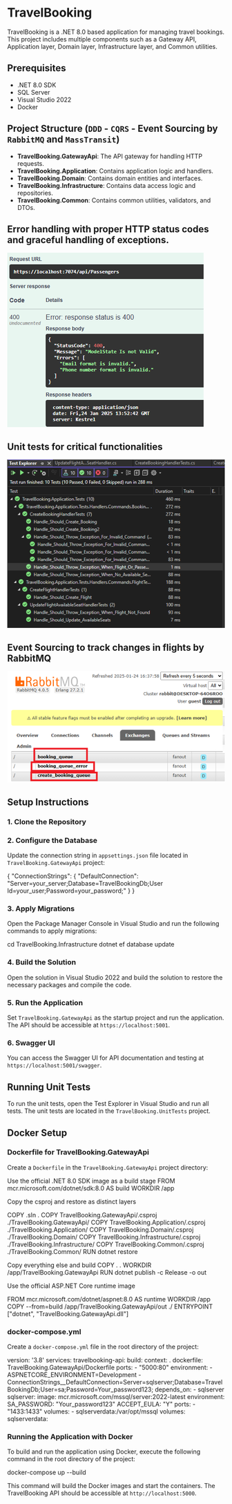 # TravelBooking

TravelBooking is a .NET 8.0 based application for managing travel bookings. This project includes multiple components such as a Gateway API, Application layer, Domain layer, Infrastructure layer, and Common utilities.

## Prerequisites

- .NET 8.0 SDK
- SQL Server
- Visual Studio 2022
- Docker

## Project Structure (`DDD` - `CQRS` - Event Sourcing by `RabbitMQ` and `MassTransit`)

- **TravelBooking.GatewayApi**: The API gateway for handling HTTP requests.
- **TravelBooking.Application**: Contains application logic and handlers.
- **TravelBooking.Domain**: Contains domain entities and interfaces.
- **TravelBooking.Infrastructure**: Contains data access logic and repositories.
- **TravelBooking.Common**: Contains common utilities, validators, and DTOs.

## Error handling with proper HTTP status codes and graceful handling of exceptions.
![BadRequest Sample](https://github.com/Boroushakihbm/TravelBooking/blob/master/readmeimg/BadRequest.PNG)
## Unit tests for critical functionalities
![xUnitTest](https://github.com/Boroushakihbm/TravelBooking/blob/master/readmeimg/xUnitTest.PNG)
## Event Sourcing to track changes in flights by RabbitMQ 
![RabbitMQ](https://github.com/Boroushakihbm/TravelBooking/blob/master/readmeimg/RabbitMQ.PNG)
## Setup Instructions

### 1. Clone the Repository


### 2. Configure the Database

Update the connection string in `appsettings.json` file located in `TravelBooking.GatewayApi` project:

{ "ConnectionStrings": { "DefaultConnection": "Server=your_server;Database=TravelBookingDb;User Id=your_user;Password=your_password;" } }


### 3. Apply Migrations

Open the Package Manager Console in Visual Studio and run the following commands to apply migrations:

cd TravelBooking.Infrastructure dotnet ef database update


### 4. Build the Solution

Open the solution in Visual Studio 2022 and build the solution to restore the necessary packages and compile the code.

### 5. Run the Application

Set `TravelBooking.GatewayApi` as the startup project and run the application. The API should be accessible at `https://localhost:5001`.

### 6. Swagger UI

You can access the Swagger UI for API documentation and testing at `https://localhost:5001/swagger`.

## Running Unit Tests

To run the unit tests, open the Test Explorer in Visual Studio and run all tests. The unit tests are located in the `TravelBooking.UnitTests` project.

## Docker Setup

### Dockerfile for TravelBooking.GatewayApi

Create a `Dockerfile` in the `TravelBooking.GatewayApi` project directory:

Use the official .NET 8.0 SDK image as a build stage
FROM mcr.microsoft.com/dotnet/sdk:8.0 AS build WORKDIR /app

Copy the csproj and restore as distinct layers

COPY .sln . COPY TravelBooking.GatewayApi/.csproj ./TravelBooking.GatewayApi/ COPY TravelBooking.Application/.csproj ./TravelBooking.Application/ COPY TravelBooking.Domain/.csproj ./TravelBooking.Domain/ COPY TravelBooking.Infrastructure/.csproj ./TravelBooking.Infrastructure/ COPY TravelBooking.Common/.csproj ./TravelBooking.Common/ RUN dotnet restore

Copy everything else and build
COPY . . WORKDIR /app/TravelBooking.GatewayApi RUN dotnet publish -c Release -o out

Use the official ASP.NET Core runtime image

FROM mcr.microsoft.com/dotnet/aspnet:8.0 AS runtime WORKDIR /app COPY --from=build /app/TravelBooking.GatewayApi/out ./ ENTRYPOINT ["dotnet", "TravelBooking.GatewayApi.dll"]


### docker-compose.yml

Create a `docker-compose.yml` file in the root directory of the project:

version: '3.8'
services: travelbooking-api: build: context: . dockerfile: TravelBooking.GatewayApi/Dockerfile ports: - "5000:80" environment: - ASPNETCORE_ENVIRONMENT=Development - ConnectionStrings__DefaultConnection=Server=sqlserver;Database=TravelBookingDb;User=sa;Password=Your_password123; depends_on: - sqlserver
sqlserver: image: mcr.microsoft.com/mssql/server:2022-latest environment: SA_PASSWORD: "Your_password123" ACCEPT_EULA: "Y" ports: - "1433:1433" volumes: - sqlserverdata:/var/opt/mssql
volumes: sqlserverdata:


### Running the Application with Docker

To build and run the application using Docker, execute the following command in the root directory of the project:

docker-compose up --build

This command will build the Docker images and start the containers. The TravelBooking API should be accessible at `http://localhost:5000`.
